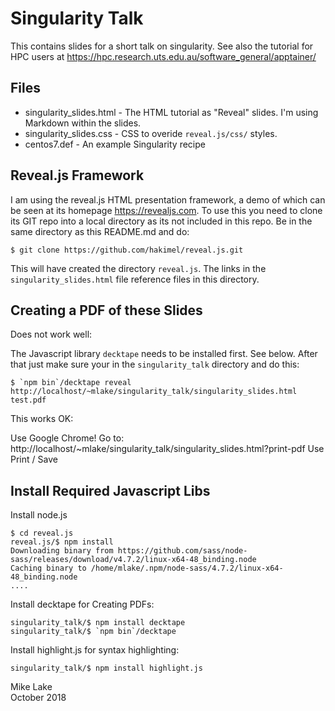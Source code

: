 # Singularity Talk

This contains slides for a short talk on singularity. 
See also the tutorial for HPC users at 
<https://hpc.research.uts.edu.au/software_general/apptainer/> 

## Files

  - singularity_slides.html - The HTML tutorial as "Reveal" slides. I'm using Markdown within the slides.
  - singularity_slides.css  - CSS to overide `reveal.js/css/` styles.
  - centos7.def             - An example Singularity recipe 

## Reveal.js Framework 

I am using the reveal.js HTML presentation framework, a demo of which can be seen at 
its homepage <https://revealjs.com>.
To use this you need to clone its GIT repo into a local directory as its not
included in this repo. Be in the same directory as this README.md and do:

    $ git clone https://github.com/hakimel/reveal.js.git
    
This will have created the directory `reveal.js`. The links in the `singularity_slides.html` 
file reference files in this directory.  

## Creating a PDF of these Slides

Does not work well:

The Javascript library `decktape` needs to be installed first. See below. 
After that just make sure your in the `singularity_talk` directory and do this:

    $ `npm bin`/decktape reveal http://localhost/~mlake/singularity_talk/singularity_slides.html test.pdf

This works OK:

Use Google Chrome!
Go to: http://localhost/~mlake/singularity_talk/singularity_slides.html?print-pdf
Use Print / Save


## Install Required Javascript Libs

Install node.js

    $ cd reveal.js
    reveal.js/$ npm install
    Downloading binary from https://github.com/sass/node-sass/releases/download/v4.7.2/linux-x64-48_binding.node
    Caching binary to /home/mlake/.npm/node-sass/4.7.2/linux-x64-48_binding.node
    ....

Install decktape for Creating PDFs:

    singularity_talk/$ npm install decktape
    singularity_talk/$ `npm bin`/decktape

Install highlight.js for syntax highlighting:

    singularity_talk/$ npm install highlight.js

Mike Lake  
October 2018

